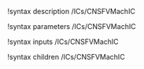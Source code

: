 !syntax description /ICs/CNSFVMachIC

!syntax parameters /ICs/CNSFVMachIC

!syntax inputs /ICs/CNSFVMachIC

!syntax children /ICs/CNSFVMachIC
